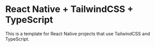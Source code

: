 # React Native + TailwindCSS + TypeScript

This is a template for React Native projects that use TailwindCSS and TypeScript.
